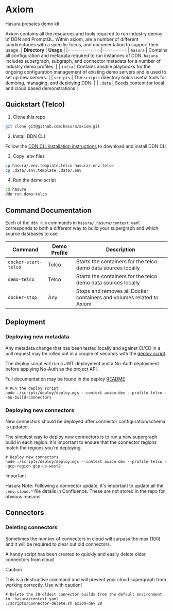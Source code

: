 # Axiom
Hasura presales demo kit

Axiom contains all the resources and tools required to run industry demos of DDN and PromptQL. Within axiom, are a number of different subdirectories with a specific focus, and documentation to support their usage.
| **Directory**  | **Usage** |
|----------------|-----------|
| `hasura`        | Contains all configuration and metadata required to run instances of DDN. `hasura` includes supergraph, subgraph, and connector metadata for a number of industry demo profiles.   |
| `infra`          | Contains ansible playbooks for the ongoing configuration management of existing demo servers and is used to set up new servers. |
| `scripts`        | The `scripts` directory holds useful tools for demoing, managing, and deploying DDN. |
| `.data`          | Seeds content for local and cloud based demonstrations |


## Quickstart (Telco)

1. Clone this repo
```bash
git clone git@github.com:hasura/axiom.git
```

2. Install DDN CLI

Follow the [DDN CLI installation instructions](https://hasura.io/docs/3.0/reference/cli/installation/) to download and install DDN CLI

3. Copy .env files

```bash
cp hasura/.env.template.telco hasura/.env.telco
cp .data/.env.template .data/.env
```

4. Run the demo script

```bash
cd hasura
ddn run demo-telco
```

## Command Documentation
Each of the `ddn run` commands in `hasura/.hasura/context.yaml` corresponds to both a different way to build your supergraph and which source databases to use

| **Command**              | **Demo Profile** | **Description**                                                                                                   |
|--------------------------|-----------------|-------------------------------------------------------------------------------------------------------------------|
| `docker-start-telco`     | Telco           | Starts the containers for the telco demo data sources locally|
| `demo-telco`             | Telco           | Starts the containers for the telco demo data sources locally|
| `docker-stop`            | Any             | Stops and removes all Docker containers and volumes related to Axiom|


## Deployment

### Deploying new metadata

Any metadata change that has been tested locally and against CI/CD in a pull request may be rolled out in a couple of seconds with the [deploy script](./scripts/deploy/). 

The deploy script will run a JWT deployment and a No-Auth deployment before applying No-Auth as the project API.

Full documentation may be found in the deploy [README](./scripts/deploy/README.md)

```
# Run the deploy script
node ./scripts/deploy/deploy.mjs --context axiom-dev --profile telco --no-build-connectors
```

### Deploying new connectors
New connectors should be deployed after connector configuration/schema is updated.

The simplest way to deploy new connectors is to run a new supergraph build in each region. It's important to ensure that the connector regions match the regions you're deploying.

```
# Deploy new connectors
node ./scripts/deploy/deploy.mjs --context axiom-dev --profile telco --gcp-region gcp-us-west2
```

> [!IMPORTANT]  
> Hasura Note: Following a connector update, it's important to update all the `.env.cloud.*` file details in Confluence. These are not stored in the repo for obvious reasons.

## Connectors

### Deleting connectors
Sometimes the number of connectors in cloud will surpass the max (100) and it will be required to clear out old connectors.

A handy script has been created to quickly and easily delete older connectors from cloud

> [!CAUTION]
> This is a destructive command and will prevent your cloud supergraph from working correctly. Use with caution!

```
# Delete the 20 oldest connector builds from the default environment in .hasura/context.yaml
./scripts/connector-delete.sh axiom-dev 20
```